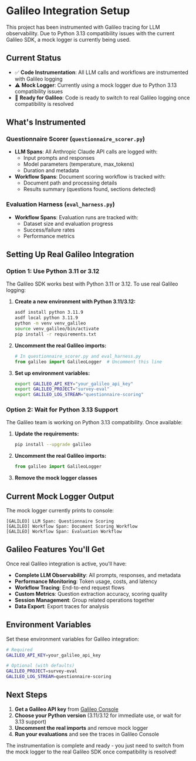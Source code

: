 # Galileo Integration Setup

This project has been instrumented with Galileo tracing for LLM observability. Due to Python 3.13 compatibility issues with the current Galileo SDK, a mock logger is currently being used.

## Current Status

- ✅ **Code Instrumentation**: All LLM calls and workflows are instrumented with Galileo logging
- ⚠️ **Mock Logger**: Currently using a mock logger due to Python 3.13 compatibility issues
- 🔧 **Ready for Galileo**: Code is ready to switch to real Galileo logging once compatibility is resolved

## What's Instrumented

### Questionnaire Scorer (`questionnaire_scorer.py`)
- **LLM Spans**: All Anthropic Claude API calls are logged with:
  - Input prompts and responses
  - Model parameters (temperature, max_tokens)
  - Duration and metadata
- **Workflow Spans**: Document scoring workflow is tracked with:
  - Document path and processing details
  - Results summary (questions found, sections detected)

### Evaluation Harness (`eval_harness.py`)
- **Workflow Spans**: Evaluation runs are tracked with:
  - Dataset size and evaluation progress
  - Success/failure rates
  - Performance metrics

## Setting Up Real Galileo Integration

### Option 1: Use Python 3.11 or 3.12
The Galileo SDK works best with Python 3.11 or 3.12. To use real Galileo logging:

1. **Create a new environment with Python 3.11/3.12:**
   ```bash
   asdf install python 3.11.9
   asdf local python 3.11.9
   python -m venv venv_galileo
   source venv_galileo/bin/activate
   pip install -r requirements.txt
   ```

2. **Uncomment the real Galileo imports:**
   ```python
   # In questionnaire_scorer.py and eval_harness.py
   from galileo import GalileoLogger  # Uncomment this line
   ```

3. **Set up environment variables:**
   ```bash
   export GALILEO_API_KEY="your_galileo_api_key"
   export GALILEO_PROJECT="survey-eval"
   export GALILEO_LOG_STREAM="questionnaire-scoring"
   ```

### Option 2: Wait for Python 3.13 Support
The Galileo team is working on Python 3.13 compatibility. Once available:

1. **Update the requirements:**
   ```bash
   pip install --upgrade galileo
   ```

2. **Uncomment the real Galileo imports:**
   ```python
   from galileo import GalileoLogger
   ```

3. **Remove the mock logger classes**

## Current Mock Logger Output

The mock logger currently prints to console:
```
[GALILEO] LLM Span: Questionnaire Scoring
[GALILEO] Workflow Span: Document Scoring Workflow
[GALILEO] Workflow Span: Evaluation Workflow
```

## Galileo Features You'll Get

Once real Galileo integration is active, you'll have:

- **Complete LLM Observability**: All prompts, responses, and metadata
- **Performance Monitoring**: Token usage, costs, and latency
- **Workflow Tracing**: End-to-end request flows
- **Custom Metrics**: Question extraction accuracy, scoring quality
- **Session Management**: Group related operations together
- **Data Export**: Export traces for analysis

## Environment Variables

Set these environment variables for Galileo integration:

```bash
# Required
GALILEO_API_KEY=your_galileo_api_key

# Optional (with defaults)
GALILEO_PROJECT=survey-eval
GALILEO_LOG_STREAM=questionnaire-scoring
```

## Next Steps

1. **Get a Galileo API key** from [Galileo Console](https://console.galileo.ai)
2. **Choose your Python version** (3.11/3.12 for immediate use, or wait for 3.13 support)
3. **Uncomment the real imports** and remove mock logger
4. **Run your evaluations** and see the traces in Galileo Console

The instrumentation is complete and ready - you just need to switch from the mock logger to the real Galileo SDK once compatibility is resolved!
